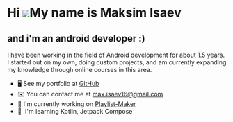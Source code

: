 Hi ![](https://user-images.githubusercontent.com/18350557/176309783-0785949b-9127-417c-8b55-ab5a4333674e.gif)My name is Maksim Isaev
====================================================================================================================================

and i'm an android developer :)
-------------------------------

I have been working in the field of Android development for about 1.5 years. I started out on my own, doing custom projects, and am currently expanding my knowledge through online courses in this area.

*   🖥️ See my portfolio at [GitHub](http://github.com/Maksim-Isaev)
*   ✉️ You can contact me at [max.isaev16@gmail.com](mailto:max.isaev16@gmail.com )
*   🚀 I'm currently working on [Playlist-Maker](http://github.com/Maksim-Isaev/Playlist-Maker)
*   🧠  I'm learning Kotlin, Jetpack Compose
